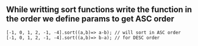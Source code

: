 
## While writting sort functions write the function in the order we define params to get ASC order
```
[-1, 0, 1, 2, -1, -4].sort((a,b)=> a-b); // will sort in ASC order
[-1, 0, 1, 2, -1, -4].sort((a,b)=> b-a); // for DESC order 

```
